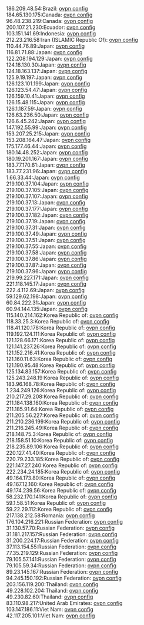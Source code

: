 186.209.48.54:Brazil: [ovpn config](vpn/186_209_48_54.ovpn)  
184.65.130.175:Canada: [ovpn config](vpn/184_65_130_175.ovpn)  
96.48.238.219:Canada: [ovpn config](vpn/96_48_238_219.ovpn)  
200.107.21.230:Ecuador: [ovpn config](vpn/200_107_21_230.ovpn)  
103.151.141.69:Indonesia: [ovpn config](vpn/103_151_141_69.ovpn)  
212.23.216.58:Iran (ISLAMIC Republic Of): [ovpn config](vpn/212_23_216_58.ovpn)  
110.44.76.89:Japan: [ovpn config](vpn/110_44_76_89.ovpn)  
116.81.71.88:Japan: [ovpn config](vpn/116_81_71_88.ovpn)  
122.208.194.129:Japan: [ovpn config](vpn/122_208_194_129.ovpn)  
124.18.130.30:Japan: [ovpn config](vpn/124_18_130_30.ovpn)  
124.18.163.137:Japan: [ovpn config](vpn/124_18_163_137.ovpn)  
125.9.19.197:Japan: [ovpn config](vpn/125_9_19_197.ovpn)  
126.123.101.199:Japan: [ovpn config](vpn/126_123_101_199.ovpn)  
126.123.54.47:Japan: [ovpn config](vpn/126_123_54_47.ovpn)  
126.159.10.41:Japan: [ovpn config](vpn/126_159_10_41.ovpn)  
126.15.48.115:Japan: [ovpn config](vpn/126_15_48_115.ovpn)  
126.1.187.59:Japan: [ovpn config](vpn/126_1_187_59.ovpn)  
126.63.236.50:Japan: [ovpn config](vpn/126_63_236_50.ovpn)  
126.6.45.242:Japan: [ovpn config](vpn/126_6_45_242.ovpn)  
147.192.55.99:Japan: [ovpn config](vpn/147_192_55_99.ovpn)  
153.207.25.215:Japan: [ovpn config](vpn/153_207_25_215.ovpn)  
153.208.164.47:Japan: [ovpn config](vpn/153_208_164_47.ovpn)  
175.177.46.44:Japan: [ovpn config](vpn/175_177_46_44.ovpn)  
180.14.48.252:Japan: [ovpn config](vpn/180_14_48_252.ovpn)  
180.19.201.167:Japan: [ovpn config](vpn/180_19_201_167.ovpn)  
183.77.170.61:Japan: [ovpn config](vpn/183_77_170_61.ovpn)  
183.77.231.96:Japan: [ovpn config](vpn/183_77_231_96.ovpn)  
1.66.33.44:Japan: [ovpn config](vpn/1_66_33_44.ovpn)  
219.100.37.104:Japan: [ovpn config](vpn/219_100_37_104.ovpn)  
219.100.37.105:Japan: [ovpn config](vpn/219_100_37_105.ovpn)  
219.100.37.107:Japan: [ovpn config](vpn/219_100_37_107.ovpn)  
219.100.37.13:Japan: [ovpn config](vpn/219_100_37_13.ovpn)  
219.100.37.177:Japan: [ovpn config](vpn/219_100_37_177.ovpn)  
219.100.37.182:Japan: [ovpn config](vpn/219_100_37_182.ovpn)  
219.100.37.19:Japan: [ovpn config](vpn/219_100_37_19.ovpn)  
219.100.37.31:Japan: [ovpn config](vpn/219_100_37_31.ovpn)  
219.100.37.49:Japan: [ovpn config](vpn/219_100_37_49.ovpn)  
219.100.37.51:Japan: [ovpn config](vpn/219_100_37_51.ovpn)  
219.100.37.55:Japan: [ovpn config](vpn/219_100_37_55.ovpn)  
219.100.37.58:Japan: [ovpn config](vpn/219_100_37_58.ovpn)  
219.100.37.86:Japan: [ovpn config](vpn/219_100_37_86.ovpn)  
219.100.37.87:Japan: [ovpn config](vpn/219_100_37_87.ovpn)  
219.100.37.96:Japan: [ovpn config](vpn/219_100_37_96.ovpn)  
219.99.227.171:Japan: [ovpn config](vpn/219_99_227_171.ovpn)  
221.118.145.17:Japan: [ovpn config](vpn/221_118_145_17.ovpn)  
222.4.112.69:Japan: [ovpn config](vpn/222_4_112_69.ovpn)  
59.129.62.198:Japan: [ovpn config](vpn/59_129_62_198.ovpn)  
60.84.222.31:Japan: [ovpn config](vpn/60_84_222_31.ovpn)  
60.94.144.135:Japan: [ovpn config](vpn/60_94_144_135.ovpn)  
115.140.214.162:Korea Republic of: [ovpn config](vpn/115_140_214_162.ovpn)  
118.33.25.3:Korea Republic of: [ovpn config](vpn/118_33_25_3.ovpn)  
118.41.120.178:Korea Republic of: [ovpn config](vpn/118_41_120_178.ovpn)  
119.192.124.111:Korea Republic of: [ovpn config](vpn/119_192_124_111.ovpn)  
121.128.66.171:Korea Republic of: [ovpn config](vpn/121_128_66_171.ovpn)  
121.141.237.26:Korea Republic of: [ovpn config](vpn/121_141_237_26.ovpn)  
121.152.216.41:Korea Republic of: [ovpn config](vpn/121_152_216_41.ovpn)  
121.160.11.63:Korea Republic of: [ovpn config](vpn/121_160_11_63.ovpn)  
121.190.95.48:Korea Republic of: [ovpn config](vpn/121_190_95_48.ovpn)  
125.134.83.157:Korea Republic of: [ovpn config](vpn/125_134_83_157.ovpn)  
125.243.248.19:Korea Republic of: [ovpn config](vpn/125_243_248_19.ovpn)  
183.96.168.78:Korea Republic of: [ovpn config](vpn/183_96_168_78.ovpn)  
1.234.249.126:Korea Republic of: [ovpn config](vpn/1_234_249_126.ovpn)  
210.217.29.208:Korea Republic of: [ovpn config](vpn/210_217_29_208.ovpn)  
211.184.138.160:Korea Republic of: [ovpn config](vpn/211_184_138_160.ovpn)  
211.185.91.64:Korea Republic of: [ovpn config](vpn/211_185_91_64.ovpn)  
211.205.56.227:Korea Republic of: [ovpn config](vpn/211_205_56_227.ovpn)  
211.210.236.199:Korea Republic of: [ovpn config](vpn/211_210_236_199.ovpn)  
211.216.245.49:Korea Republic of: [ovpn config](vpn/211_216_245_49.ovpn)  
218.148.75.3:Korea Republic of: [ovpn config](vpn/218_148_75_3.ovpn)  
218.158.51.10:Korea Republic of: [ovpn config](vpn/218_158_51_10.ovpn)  
218.235.89.106:Korea Republic of: [ovpn config](vpn/218_235_89_106.ovpn)  
220.127.41.40:Korea Republic of: [ovpn config](vpn/220_127_41_40.ovpn)  
220.79.233.185:Korea Republic of: [ovpn config](vpn/220_79_233_185.ovpn)  
221.147.27.240:Korea Republic of: [ovpn config](vpn/221_147_27_240.ovpn)  
222.234.24.185:Korea Republic of: [ovpn config](vpn/222_234_24_185.ovpn)  
49.164.173.80:Korea Republic of: [ovpn config](vpn/49_164_173_80.ovpn)  
49.167.12.160:Korea Republic of: [ovpn config](vpn/49_167_12_160.ovpn)  
49.174.239.56:Korea Republic of: [ovpn config](vpn/49_174_239_56.ovpn)  
58.232.170.141:Korea Republic of: [ovpn config](vpn/58_232_170_141.ovpn)  
59.1.58.51:Korea Republic of: [ovpn config](vpn/59_1_58_51.ovpn)  
59.22.29.112:Korea Republic of: [ovpn config](vpn/59_22_29_112.ovpn)  
217.138.212.58:Romania: [ovpn config](vpn/217_138_212_58.ovpn)  
176.104.216.221:Russian Federation: [ovpn config](vpn/176_104_216_221.ovpn)  
31.130.57.70:Russian Federation: [ovpn config](vpn/31_130_57_70.ovpn)  
31.181.217.157:Russian Federation: [ovpn config](vpn/31_181_217_157.ovpn)  
31.200.224.17:Russian Federation: [ovpn config](vpn/31_200_224_17.ovpn)  
37.113.154.55:Russian Federation: [ovpn config](vpn/37_113_154_55.ovpn)  
77.35.219.129:Russian Federation: [ovpn config](vpn/77_35_219_129.ovpn)  
79.105.57.141:Russian Federation: [ovpn config](vpn/79_105_57_141.ovpn)  
79.105.59.34:Russian Federation: [ovpn config](vpn/79_105_59_34.ovpn)  
89.23.145.167:Russian Federation: [ovpn config](vpn/89_23_145_167.ovpn)  
94.245.150.192:Russian Federation: [ovpn config](vpn/94_245_150_192.ovpn)  
203.156.119.200:Thailand: [ovpn config](vpn/203_156_119_200.ovpn)  
49.228.102.204:Thailand: [ovpn config](vpn/49_228_102_204.ovpn)  
49.230.82.60:Thailand: [ovpn config](vpn/49_230_82_60.ovpn)  
83.110.98.217:United Arab Emirates: [ovpn config](vpn/83_110_98_217.ovpn)  
103.147.186.11:Viet Nam: [ovpn config](vpn/103_147_186_11.ovpn)  
42.117.205.101:Viet Nam: [ovpn config](vpn/42_117_205_101.ovpn)  
